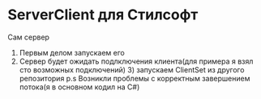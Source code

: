 # ServerClient для Стилсофт
Сам сервер


1) Первым делом запускаем его
2) Сервер будет ожидать подлключения клиента(для примера я взял сто возможных подключений) 3) запускаем ClientSet из другого репозитория
p.s Возникли проблемы с корректным завершением потока(я в основном кодил на C#)

